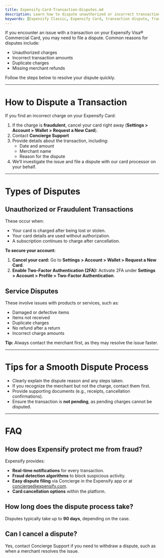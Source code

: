 ```yaml
---
title: Expensify-Card-Transaction-Disputes.md
description: Learn how to dispute unauthorized or incorrect transactions on your Expensify Card and protect yourself from fraud.
keywords: [Expensify Classic, Expensify Card, transaction dispute, fraud, unauthorized charges, chargeback process]
---
```


If you encounter an issue with a transaction on your Expensify Visa® Commercial Card, you may need to file a dispute. Common reasons for disputes include:
- Unauthorized charges
- Incorrect transaction amounts
- Duplicate charges
- Missing merchant refunds

Follow the steps below to resolve your dispute quickly.

---

# How to Dispute a Transaction

If you find an incorrect charge on your Expensify Card:

1. If the charge is **fraudulent**, cancel your card right away (**Settings > Account > Wallet > Request a New Card**).
2. Contact **Concierge Support**
3. Provide details about the transaction, including:
   - Date and amount
   - Merchant name
   - Reason for the dispute
4. We’ll investigate the issue and file a dispute with our card processor on your behalf.

---

# Types of Disputes

## Unauthorized or Fraudulent Transactions

These occur when:
- Your card is charged after being lost or stolen.
- Your card details are used without authorization.
- A subscription continues to charge after cancellation.

**To secure your account:**
1. **Cancel your card:** Go to **Settings > Account > Wallet > Request a New Card**.
2. **Enable Two-Factor Authentication (2FA):** Activate 2FA under **Settings > Account > Profile > Two-Factor Authentication**.

## Service Disputes

These involve issues with products or services, such as:
- Damaged or defective items
- Items not received
- Duplicate charges
- No refund after a return
- Incorrect charge amounts

**Tip:** Always contact the merchant first, as they may resolve the issue faster.

---

# Tips for a Smooth Dispute Process

- Clearly explain the dispute reason and any steps taken.
- If you recognize the merchant but not the charge, contact them first.
- Provide supporting documents (e.g., receipts, cancellation confirmations).
- Ensure the transaction is **not pending**, as pending charges cannot be disputed.

---

# FAQ

## How does Expensify protect me from fraud?

Expensify provides:
- **Real-time notifications** for every transaction.
- **Fraud detection algorithms** to block suspicious activity.
- **Easy dispute filing** via Concierge in the Expensify app or at [concierge@expensify.com](mailto:concierge@expensify.com).
- **Card cancellation options** within the platform.

## How long does the dispute process take?

Disputes typically take up to **90 days**, depending on the case.

## Can I cancel a dispute?

Yes, contact Concierge Support if you need to withdraw a dispute, such as when a merchant resolves the issue.
